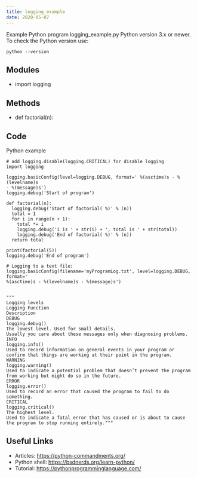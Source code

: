 ```yaml
---
title: logging_example
date: 2020-05-07
---
```

Example Python program logging_example.py
Python version 3.x or newer.
To check the Python version use:

    python --version

## Modules

* import logging

## Methods

* def factorial(n):

## Code

Python example

    # add logging.disable(logging.CRITICAL) for disable logging
    import logging
    
    logging.basicConfig(level=logging.DEBUG, format=' %(asctime)s - %(levelname)s
    - %(message)s')
    logging.debug('Start of program')
    
    def factorial(n):
      logging.debug('Start of factorial( %)' % (n))
      total = 1
      for i in range(n + 1):
        total *= i
        logging.debug('i is ' + str(i) + ', total is ' + str(total))
        logging.debug('End of factorial( %)' % (n))
      return total
    
    print(factorial(5))
    logging.debug('End of program')
                        
    # Logging to a text file:
    logging.basicConfig(filename='myProgramLog.txt', level=logging.DEBUG, format='
    %(asctime)s - %(levelname)s - %(message)s')                    
                        
                        
    """
    Logging levels
    Logging Function
    Description
    DEBUG
    logging.debug()
    The lowest level. Used for small details. 
    Usually you care about these messages only when diagnosing problems.
    INFO
    logging.info()
    Used to record information on general events in your program or confirm that things are working at their point in the program.
    WARNING
    logging.warning()
    Used to indicate a potential problem that doesn’t prevent the program from working but might do so in the future.
    ERROR
    logging.error()
    Used to record an error that caused the program to fail to do something.
    CRITICAL
    logging.critical()
    The highest level. 
    Used to indicate a fatal error that has caused or is about to cause the program to stop running entirely."""

## Useful Links

- Articles: https://python-commandments.org/
- Python shell: https://bsdnerds.org/learn-python/
- Tutorial: https://pythonprogramminglanguage.com/
